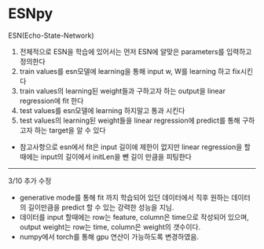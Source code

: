# ESNpy
ESN(Echo-State-Network)
1. 전체적으로 ESN을 학습에 있어서는 먼저 ESN에 알맞은 parameters를 입력하고 정의한다
2. train values를 esn모델에 learning을 통해 input w, W를 learning 하고 fix시킨다
3. train values의 learning된 weight들과 구하고자 하는 output을 linear regression에 fit 한다
3. test values를 esn모델에 learning 하지말고 통과 시킨다
4. test values의 learning된 weight들을 linear regression에 predict를 통해 구하고자 하는 target을 알 수 있다
* 참고사항으로 esn에서 fit은 input 길이에 제한이 없지만 linear regression을 할 때에는 input의 길이에서 initLen을 뺀 길이 만큼을 피팅한다

--------------------
3/10 추가 수정
* generative mode를 통해 fit 까지 학습되어 있던 데이터에서 직후 원하는 데이터의 길이만큼을 predict 할 수 있는 강력한 성능을 지님. 
* 데이터를 input 할때에는 row는 feature, column은 time으로 작성되어 있으며, output weight는 row는 time, column은 weight의 갯수이다.
* numpy에서 torch를 통해 gpu 연산이 가능하도록 변경하였음.
